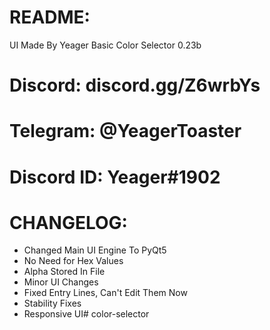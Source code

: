 README:
======== 
UI Made By Yeager
Basic Color Selector 0.23b
# Discord: discord.gg/Z6wrbYs
# Telegram: @YeagerToaster
# Discord ID: Yeager#1902
CHANGELOG:
============
- Changed Main UI Engine To PyQt5
- No Need for Hex Values
- Alpha Stored In File
- Minor UI Changes
- Fixed Entry Lines, Can't Edit Them Now
- Stability Fixes
- Responsive UI# color-selector
